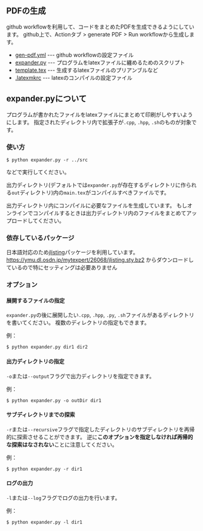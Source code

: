 ## PDFの生成

github workflowを利用して、コードをまとめたPDFを生成できるようにしています。
github上で、Actionタブ > generate PDF > Run workflowから生成します。

- [gen-pdf.yml](../.github/workflows/gen-pdf.yml) --- github workflowの設定ファイル
- [expander.py](expander.py) --- プログラムをlatexファイルに纏めるためのスクリプト
- [template.tex](template.tex) --- 生成するlatexファイルのプリアンブルなど
- [.latexmkrc](.latexmkrc) --- latexのコンパイルの設定ファイル

## expander.pyについて

プログラムが書かれたファイルをlatexファイルにまとめて印刷がしやすいようにします。
指定されたディレクトリ内で拡張子が`.cpp`, `.hpp`, `.sh`のものが対象です。

### 使い方
```
$ python expander.py -r ../src
```
などで実行してください。

出力ディレクトリ(デフォルトでは`expander.py`が存在するディレクトリに作られる`out`ディレクトリ)内の`main.tex`がコンパイルすべきファイルです。

出力ディレクトリ内にコンパイルに必要なファイルを生成しています。
もしオンラインでコンパイルするときは出力ディレクトリ内のファイルをまとめてアップロードしてください。

### 依存しているパッケージ
日本語対応のため[jlisting](https://ja.osdn.net/projects/mytexpert/downloads/26068/jlisting.sty.bz2)パッケージを利用しています。
https://ymu.dl.osdn.jp/mytexpert/26068/jlisting.sty.bz2 からダウンロードしているので特にセッティングは必要ありません

### オプション

#### 展開するファイルの指定
`expander.py`の後に展開したい`.cpp`, `.hpp`, `.py`, `.sh`ファイルがあるディレクトリを書いてください。
複数のディレクトリの指定もできます。

例：
```
$ python expander.py dir1 dir2
```

#### 出力ディレクトリの指定
`-o`または`--output`フラグで出力ディレクトリを指定できます。

例：
```
$ python expander.py -o outDir dir1
```

#### サブディレクトリまでの探索

`-r`または`--recursive`フラグで指定したディレクトリのサブディレクトリを再帰的に探索させることができます。
逆に**このオプションを指定しなければ再帰的な探索はなされない**ことに注意してください。

例：
```
$ python expander.py -r dir1
```

#### ログの出力
`-l`または`--log`フラグでログの出力を行います。

例：
```
$ python expander.py -l dir1
```

